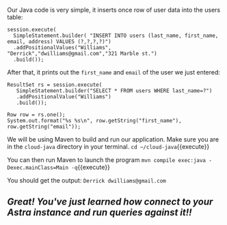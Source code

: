 Our Java code is very simple, it inserts once row of user data into the users table:
```
session.execute(
  SimpleStatement.builder( "INSERT INTO users (last_name, first_name, email, address) VALUES (?,?,?,?)")
  .addPositionalValues("Williams", "Derrick","dwilliams@gmail.com","321 Marble st.")
  .build());
```

After that, it prints out the `first_name` and `email` of the user we just entered:
```
ResultSet rs = session.execute(
   SimpleStatement.builder("SELECT * FROM users WHERE last_name=?")
   .addPositionalValue("Williams")
   .build());

Row row = rs.one();
System.out.format("%s %s\n", row.getString("first_name"), row.getString("email"));
```

We will be using Maven to build and run our application. Make sure you are in the `cloud-java` directory in your terminal.
`cd ~/cloud-java`{{execute}}

You can then run Maven to launch the program
`mvn compile exec:java -Dexec.mainClass=Main -q`{{execute}}   

You should get the output:
`Derrick dwilliams@gmail.com`

## *Great! You've just learned how connect to your Astra instance and run queries against it!!*   



